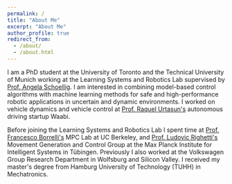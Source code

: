 ```yaml
---
permalink: /
title: "About Me"
excerpt: "About Me"
author_profile: true
redirect_from: 
  - /about/
  - /about.html
---
```


I am a PhD student at the University of Toronto and the Technical University of Munich working at the Learning Systems and Robotics Lab supervised by [Prof. Angela Schoellig](https://www.dynsyslab.org/prof-angela-schoellig/). I am interested in combining model-based control algorithms with machine learning methods for safe and high-performance robotic applications in uncertain and dynamic environments. I worked on vehicle dynamics and vehicle control at [Prof. Raquel Urtasun's](https://www.cs.toronto.edu/~urtasun/) autonomous driving startup Waabi. 

Before joining the Learning Systems and Robotics Lab I spent time at [Prof. Francesco Borrelli's](https://me.berkeley.edu/people/francesco-borrelli/) MPC Lab at UC Berkeley, and [Prof. Ludovic Righetti's](https://www.is.mpg.de/~lrighetti) Movement Generation and Control Group at the Max Planck Institute for Intelligent Systems in Tübingen. Previously I also worked at the Volkswagen Group Research Department in Wolfsburg and Silicon Valley. I received my master's degree from Hamburg University of Technology (TUHH) in Mechatronics. 
